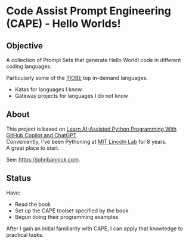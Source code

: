 # Code Assist Prompt Engineering (<strong>CAPE</strong>) - Hello Worlds!
## Objective
A collection of Prompt Sets that generate Hello World! code in different coding languages.

Particularly some of the <a href="https://www.tiobe.com/tiobe-index/">TIOBE</a> top in-demand languages.

* Katas for languages I know
* Gateway projects for languages I do not know

## About

This project is based on <a href="https://www.manning.com/books/learn-ai-assisted-python-programming">Learn AI-Assisted Python Programming With GitHub Copilot and ChatGPT</a>.  
Conveniently, I've been Pythoning at <a href="https://www.ll.mit.edu/">MIT Lincoln Lab</a> for 8 years.  
A great place to start.

See: <a href="https://johnbannick.com/pg_prompt/jb_prompt_proj_01.html">https://johnbannick.com</a>.

## Status

Have:

* Read the book
* Set up the CAPE toolset specified by the book
* Begun doing their programming examples

After I gain an initial familiarity with CAPE, I can apply that knowledge to practical tasks.


